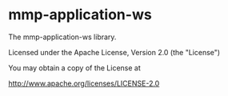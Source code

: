 mmp-application-ws
==================

The mmp-application-ws library.

Licensed under the Apache License, Version 2.0 (the "License")

You may obtain a copy of the License at

http://www.apache.org/licenses/LICENSE-2.0

